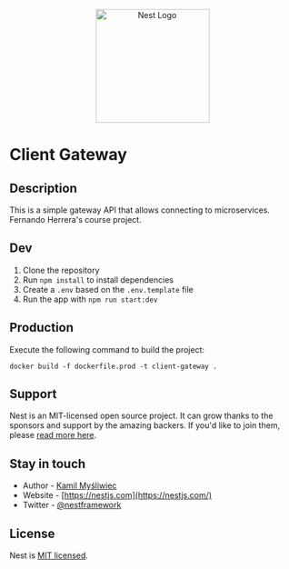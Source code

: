 <p align="center">
  <a href="http://nestjs.com/" target="blank"><img src="https://nestjs.com/img/logo-small.svg" width="200" alt="Nest Logo" /></a>
</p>

# Client Gateway

## Description

This is a simple gateway API that allows connecting to microservices. Fernando Herrera's course project.

## Dev

1. Clone the repository
2. Run `npm install` to install dependencies
3. Create a `.env` based on the `.env.template` file
4. Run the app with `npm run start:dev`

## Production

Execute the following command to build the project:

```
docker build -f dockerfile.prod -t client-gateway .
```

## Support

Nest is an MIT-licensed open source project. It can grow thanks to the sponsors and support by the amazing backers. If you'd like to join them, please [read more here](https://docs.nestjs.com/support).

## Stay in touch

- Author - [Kamil Myśliwiec](https://kamilmysliwiec.com)
- Website - [https://nestjs.com](https://nestjs.com/)
- Twitter - [@nestframework](https://twitter.com/nestframework)

## License

Nest is [MIT licensed](LICENSE).
